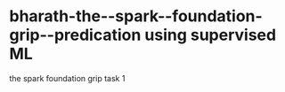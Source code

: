 # bharath-the--spark--foundation-grip--predication using supervised ML
the spark foundation grip task 1
